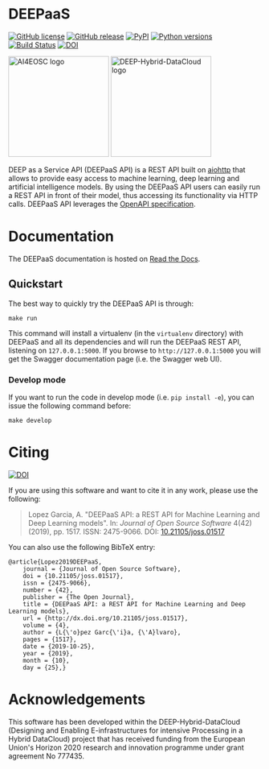 # DEEPaaS

[![GitHub license](https://img.shields.io/github/license/indigo-dc/DEEPaaS.svg)](https://github.com/indigo-dc/DEEPaaS/blob/master/LICENSE)
[![GitHub release](https://img.shields.io/github/release/indigo-dc/DEEPaaS.svg)](https://github.com/indigo-dc/DEEPaaS/releases)
[![PyPI](https://img.shields.io/pypi/v/deepaas.svg)](https://pypi.python.org/pypi/deepaas)
[![Python versions](https://img.shields.io/pypi/pyversions/deepaas.svg)](https://pypi.python.org/pypi/deepaas)
[![Build Status](https://jenkins.services.ai4os.eu/job/AI4OS/job/DEEPaaS/job/master/badge/icon)](https://jenkins.services.ai4os.eu/job/AI4OS/job/DEEPaaS/job/master/)
[![DOI](https://joss.theoj.org/papers/10.21105/joss.01517/status.svg)](https://doi.org/10.21105/joss.01517)

<img src="https://raw.githubusercontent.com/ai4os/.github/ai4os/profile/horizontal-transparent.png" width=200 alt="AI4EOSC logo"/>
<img src="https://marketplace.deep-hybrid-datacloud.eu/images/logo-deep.png" width=200 alt="DEEP-Hybrid-DataCloud logo"/>

DEEP as a Service API (DEEPaaS API) is a REST API built on
[aiohttp](https://docs.aiohttp.org/) that allows to provide easy access to
machine learning, deep learning and artificial intelligence models. By using
the DEEPaaS API users can easily run a REST API in front of their model, thus
accessing its functionality via HTTP calls. DEEPaaS API leverages the [OpenAPI
specification](https://github.com/OAI/OpenAPI-Specification).

# Documentation

The DEEPaaS documentation is hosted on [Read the Docs](https://deepaas.readthedocs.io/).


## Quickstart

The best way to quickly try the DEEPaaS API is through:

    make run

This command will install a virtualenv (in the `virtualenv` directory) with
DEEPaaS and all its dependencies and will run the DEEPaaS REST API, listening
on `127.0.0.1:5000`. If you browse to `http://127.0.0.1:5000` you will get the
Swagger documentation page (i.e. the Swagger web UI).

### Develop mode

If you want to run the code in develop mode (i.e. `pip install -e`), you can
issue the following command before:

    make develop


# Citing

[![DOI](https://joss.theoj.org/papers/10.21105/joss.01517/status.svg)](https://doi.org/10.21105/joss.01517)

If you are using this software and want to cite it in any work, please use the
following:

> Lopez Garcia, A. "DEEPaaS API: a REST API for Machine Learning and
> Deep Learning models". In: _Journal of Open Source Software_ 4(42) (2019),
> pp. 1517. ISSN: 2475-9066. DOI: [10.21105/joss.01517](https://doi.org/10.21105/joss.01517)

You can also use the following BibTeX entry:

    @article{Lopez2019DEEPaaS,
        journal = {Journal of Open Source Software},
        doi = {10.21105/joss.01517},
        issn = {2475-9066},
        number = {42},
        publisher = {The Open Journal},
        title = {DEEPaaS API: a REST API for Machine Learning and Deep Learning models},
        url = {http://dx.doi.org/10.21105/joss.01517},
        volume = {4},
        author = {L{\'o}pez Garc{\'i}a, {\'A}lvaro},
        pages = {1517},
        date = {2019-10-25},
        year = {2019},
        month = {10},
        day = {25},}

# Acknowledgements

This software has been developed within the DEEP-Hybrid-DataCloud (Designing
and Enabling E-infrastructures for intensive Processing in a Hybrid DataCloud)
project that has received funding from the European Union's Horizon 2020
research and innovation programme under grant agreement No 777435.

